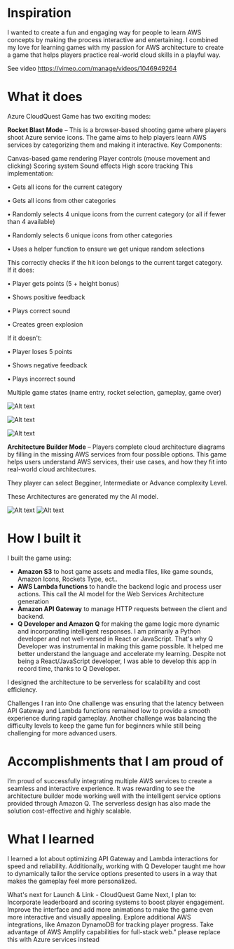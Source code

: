 # Inspiration
I wanted to create a fun and engaging way for people to learn AWS concepts by making the process interactive and entertaining. I combined my love for learning games with my passion for AWS architecture to create a game that helps players practice real-world cloud skills in a playful way.

See video https://vimeo.com/manage/videos/1046949264

# What it does
Azure CloudQuest Game has two exciting modes:

**Rocket Blast Mode** – This is a browser-based shooting game where players shoot Azure service icons. The game aims to help players learn AWS services by categorizing them and making it interactive.
Key Components:

Canvas-based game rendering
Player controls (mouse movement and clicking)
Scoring system
Sound effects
High score tracking
This implementation:

• Gets all icons for the current category

• Gets all icons from other categories

• Randomly selects 4 unique icons from the current category (or all if fewer than 4 available)

• Randomly selects 6 unique icons from other categories

• Uses a helper function to ensure we get unique random selections

This correctly checks if the hit icon belongs to the current target category. If it does:

• Player gets points (5 + height bonus)

• Shows positive feedback

• Plays correct sound

• Creates green explosion

If it doesn't:

• Player loses 5 points

• Shows negative feedback

• Plays incorrect sound

Multiple game states (name entry, rocket selection, gameplay, game over)

![Alt text](https://hackthon-backend-files-ep-2024.s3.us-east-1.amazonaws.com/games/rocket-selection-window.png)

![Alt text](https://hackthon-backend-files-ep-2024.s3.us-east-1.amazonaws.com/games/aws-cloud-shooter.png)

![Alt text](https://hackthon-backend-files-ep-2024.s3.us-east-1.amazonaws.com/games/aws-cloud-shooter2.png)


**Architecture Builder Mode** – Players complete cloud architecture diagrams by filling in the missing AWS services from four possible options.
This game helps users understand AWS services, their use cases, and how they fit into real-world cloud architectures.

They player can select Begginer, Intermediate or Advance complexity Level.

These Architectures are generated my the AI model.

![Alt text](https://hackthon-backend-files-ep-2024.s3.us-east-1.amazonaws.com/games/AWS-architecture-game1.png)
![Alt text](https://hackthon-backend-files-ep-2024.s3.us-east-1.amazonaws.com/games/AWS-architecture-game3.png)


# How I built it
I built the game using:

- **Amazon S3** to host game assets and media files, like game sounds, Amazon Icons, Rockets Type, ect..
- **AWS Lambda functions**  to handle the backend logic and process user actions. This call the AI model for the Web Services Architecture generation
- **Amazon API Gateway** to manage HTTP requests between the client and backend.
- **Q Developer and Amazon Q**  for making the game logic more dynamic and incorporating intelligent responses. I am primarily a Python developer and not well-versed in React or JavaScript. That's why Q Developer was instrumental in making this game possible. It helped me better understand the language and accelerate my learning. Despite not being a React/JavaScript developer, I was able to develop this app in record time, thanks to Q Developer.
  
I designed the architecture to be serverless for scalability and cost efficiency.

Challenges I ran into
One challenge was ensuring that the latency between API Gateway and Lambda functions remained low to provide a smooth experience during rapid gameplay. Another challenge was balancing the difficulty levels to keep the game fun for beginners while still being challenging for more advanced users.

# Accomplishments that I am proud of
I’m proud of successfully integrating multiple AWS services to create a seamless and interactive experience. It was rewarding to see the architecture builder mode working well with the intelligent service options provided through Amazon Q. The serverless design has also made the solution cost-effective and highly scalable.

# What I learned
I learned a lot about optimizing API Gateway and Lambda interactions for speed and reliability. Additionally, working with Q Developer taught me how to dynamically tailor the service options presented to users in a way that makes the gameplay feel more personalized.

What's next for Launch & Link - CloudQuest Game
Next, I plan to:
Incorporate leaderboard and scoring systems to boost player engagement.
Improve the interface and add more animations to make the game even more interactive and visually appealing.
Explore additional AWS integrations, like Amazon DynamoDB for tracking player progress.
Take advantage of AWS Amplify capabilities for full-stack web." please replace this with Azure services instead
